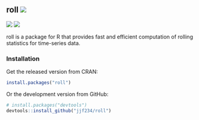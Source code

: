 ## roll [![](https://api.travis-ci.org/jjf234/roll.png?branch=master)](https://travis-ci.org/jjf234/roll) 
[![](http://www.r-pkg.org/badges/version/roll)](https://cran.r-project.org/package=roll)
[![](https://codecov.io/gh/jjf234/roll/graph/badge.svg)](https://codecov.io/github/jjf234/roll)

roll is a package for R that provides fast and efficient computation of rolling statistics for time-series data.

### Installation

Get the released version from CRAN:

```R
install.packages("roll")
```

Or the development version from GitHub:

```R
# install.packages("devtools")
devtools::install_github("jjf234/roll")
```
